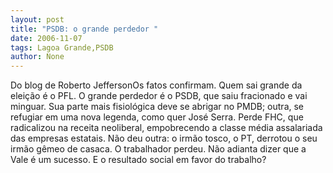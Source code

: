 ```yaml
---
layout: post
title: "PSDB: o grande perdedor "
date: 2006-11-07
tags: Lagoa Grande,PSDB
author: None
---
```

Do blog de Roberto JeffersonOs fatos confirmam. Quem sai grande da eleição é o PFL. O grande perdedor é o PSDB, que saiu fracionado e vai minguar. Sua parte mais fisiológica deve se abrigar no PMDB; outra, se refugiar em uma nova legenda, como quer José Serra. Perde FHC, que radicalizou na receita
 neoliberal, empobrecendo a classe média assalariada das empresas estatais. Não deu outra: o irmão tosco, o PT, derrotou o seu irmão gêmeo de casaca. O trabalhador perdeu. Não adianta dizer que a Vale é um sucesso. E o resultado social em favor do trabalho? 